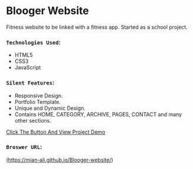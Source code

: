 # Blooger Website

Fitness website to be linked with a fitness app. Started as a school project.

### `Technologies Used`:

* HTML5
* CSS3
* JavaScript

### `Silent Features`:

* Responsive Design.
* Portfolio Template.
* Unique and Dynamic Design.
* Contains HOME, CATEGORY, ARCHIVE, PAGES, CONTACT and many other sections.


[Click The Button And View Project Demo](https://mian-ali.github.io/Blooger-website/)



### `Broswer URL`:

(https://mian-ali.github.io/Blooger-website/)
